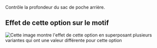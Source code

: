Contrôle la profondeur du sac de poche arrière.

## Effet de cette option sur le motif

![Cette image montre l'effet de cette option en superposant plusieurs variantes qui ont une valeur différente pour cette option](charlie_backpocketdepth_sample.svg "Effet de cette option sur le motif")
